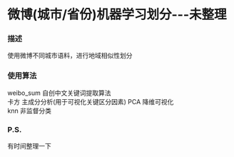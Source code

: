 微博(城市/省份)机器学习划分---未整理
===

### 描述
使用微博不同城市语料，进行地域相似性划分

### 使用算法
weibo_sum   自创中文关键词提取算法  
卡方   主成分分析(用于可视化关键区分因素) 
PCA   降维可视化  
knn   非监督分类  
  
### P.S.
有时间整理一下

